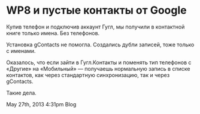 # WP8 и пустые контакты от Google

Купив телефон и подключив аккаунт Гугл, мы получили в контактной книге
только имена. Без телефонов.

Установка gContacts не помогла. Создались дубли записей, тоже только с
именами.

Оказалось, что если зайти в Гугл.Контакты и поменять тип телефонов с
«Другие» на «Мобильный» — получаешь нормальную запись в списке
контактов, как через стандартную синхронизацию, так и через gContacts.

Такие дела.

<span id="timestamp"> May 27th, 2013 4:31pm </span> <span
class="tag">Blog</span>
